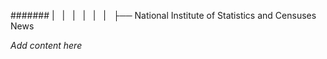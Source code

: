 ####### |   |   |   |   |   |   ├── National Institute of Statistics and Censuses News

*Add content here*